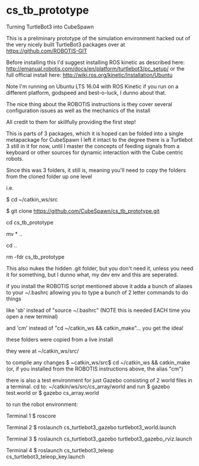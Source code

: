 # cs_tb_prototype
Turning TurtleBot3 into CubeSpawn

This is a preliminary prototype of the simulation environment hacked out of the very nicely built TurtleBot3 packages over at https://github.com/ROBOTIS-GIT

Before installing this I'd suggest installing ROS kinetic as described here: http://emanual.robotis.com/docs/en/platform/turtlebot3/pc_setup/
or the full official install here: http://wiki.ros.org/kinetic/Installation/Ubuntu

Note I'm running on Ubuntu LTS 16.04 with ROS Kinetic if you run on a different platform, godspeed and best-o-luck, I dunno about that.

The nice thing about the ROBOTIS instructions is they cover several configuration issues as well as the mechanics of the install 

All credit to them for skillfully providing the first step!

This is parts of 3 packages, which it is hoped can be folded into a single metapackage for CubeSpawn
I left it intact to the degree there is a Turtlebot 3 still in it for now, until I master the concepts of feeding signals from a keyboard or other sources for dynamic interaction with the Cube centric robots.

Since this was 3 folders, it still is, meaning you'll need to copy the folders from the cloned folder up one level

i.e. 

$ cd ~/catkin_ws/src

$ git clone https://github.com/CubeSpawn/cs_tb_prototype.git

cd cs_tb_prototype

mv * ..

cd ..

rm -fdr cs_tb_prototype

This also nukes the hidden .git folder, but you don't need it, unless you need it for something, but I dunno what, my dev env and this are seperated.

if you install the ROBOTIS script mentioned above it adda a bunch of aliases to your ~/.bashrc
allowing you to type a bunch of 2 letter commands to do things 

like 'sb' instead of "source ~/.bashrc" (NOTE this is needed EACH time you open a new terminal)

and 'cm' instead of "cd ~/catkin_ws && catkin_make"... you get the idea!

these folders were copied from a live install

they were at ~/catkin_ws/src/

to compile any changes
$ ~catkin_ws/src$ cd ~/catkin_ws && catkin_make (or, if you installed from the ROBOTIS instructions above, the alias "cm")

there is also a test environment for just Gazebo consisting of 2 world files
in a terminal. cd to: ~/catkin/ws/src/cs_array/world
and run
$ gazebo test.world 
or
$ gazebo cs_array.world

to run the robot environment:

Terminal 1
$ roscore

Terminal 2
$ roslaunch cs_turtlebot3_gazebo turtlebot3_world.launch

Terminal 3
$ roslaunch cs_turtlebot3_gazebo turtlebot3_gazebo_rviz.launch

Terminal 4
$ roslaunch cs_turtlebot3_teleop cs_turtlebot3_teleop_key.launch
